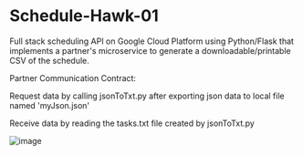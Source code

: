 # Schedule-Hawk-01
Full stack scheduling API on Google Cloud Platform using Python/Flask that implements a partner's microservice to generate a downloadable/printable 
CSV of the schedule.

Partner Communication Contract:

Request data by calling jsonToTxt.py after exporting json data to local file named 'myJson.json'

Receive data by reading the tasks.txt file created by jsonToTxt.py


![image](https://user-images.githubusercontent.com/59400213/180667249-768e896f-0214-458a-bbb0-e1758f8d48a6.png)

